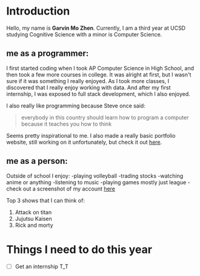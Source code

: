 # Introduction
Hello, my name is **Garvin Mo Zhen**. Currently, I am a third year at UCSD studying Cognitive Science with a minor is Computer Science.

## me as a programmer:
I first started coding when I took AP Computer Science in High School, and then took a few more courses in college. It was alright at first, but I wasn't sure if it was something I really enjoyed. As I took more classes, I discovered that I really enjoy working with data. And after my first internship, I was exposed to full stack development, which I also enjoyed.

I also really like programming because Steve once said:
> everybody in this country should learn how to program a computer because it teaches you how to think

Seems pretty inspirational to me. I also made a really basic portfolio website, still working on it unfortunately, but check it out [here](https://garvinmozhen.com/).

## me as a person:
Outside of school I enjoy:
-playing volleyball
-trading stocks
-watching anime or anything 
-listening to music
-playing games mostly just league
    -check out a screenshot of my account [here](league.png)

Top 3 shows that I can think of:
1. Attack on titan
2. Jujutsu Kaisen
3. Rick and morty

# Things I need to do this year
- [ ] Get an internship T_T